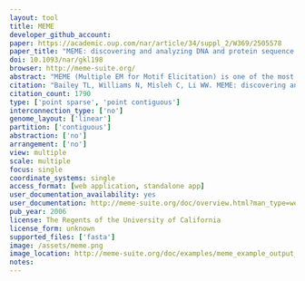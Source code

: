 ```yaml
---
layout: tool 
title: MEME
developer_github_account: 
paper: https://academic.oup.com/nar/article/34/suppl_2/W369/2505578
paper_title: "MEME: discovering and analyzing DNA and protein sequence motifs."
doi: 10.1093/nar/gkl198
browser: http://meme-suite.org/
abstract: "MEME (Multiple EM for Motif Elicitation) is one of the most widely used tools for searching for novel ‘signals’ in sets of biological sequences. Applications include the discovery of new transcription factor binding sites and protein domains. MEME works by searching for repeated, ungapped sequence patterns that occur in the DNA or protein sequences provided by the user. Users can perform MEME searches via the web server hosted by the National Biomedical Computation Resource ( http://meme.nbcr.net ) and several mirror sites. Through the same web server, users can also access the Motif Alignment and Search Tool to search sequence databases for matches to motifs encoded in several popular formats. By clicking on buttons in the MEME output, users can compare the motifs discovered in their input sequences with databases of known motifs, search sequence databases for matches to the motifs and display the motifs in various formats. This article describes the freely accessible web server and its architecture, and discusses ways to use MEME effectively to find new sequence patterns in biological sequences and analyze their significance."
citation: "Bailey TL, Williams N, Misleh C, Li WW. MEME: discovering and analyzing DNA and protein sequence motifs. Nucleic Acids Res. academic.oup.com; 2006;34: W369–73."
citation_count: 1790
type: ['point sparse', 'point contiguous']
interconnection_type: ['no']
genome_layout: ['linear']
partition: ['contiguous']
abstraction: ['no']
arrangement: ['no']
view: multiple
scale: multiple
focus: single
coordinate_systems: single
access_format: [web application, standalone app]
user_documentation_availability: yes
user_documentation: http://meme-suite.org/doc/overview.html?man_type=web
pub_year: 2006
license: The Regents of the University of California
license_form: unknown
supported_files: ['fasta']
image: /assets/meme.png
image_location: http://meme-suite.org/doc/examples/meme_example_output_files/meme.html?man_type=web
notes: 
---
```

